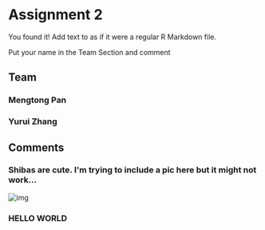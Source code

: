 # Assignment 2

You found it!  Add text to as if it were a regular R Markdown file.

Put your name in the Team Section and comment

## Team
### Mengtong Pan 
### Yurui Zhang

## Comments
### Shibas are cute. I'm trying to include a pic here but it might not work...
![img](https://i.imgur.com/OfbWJEA.png)
### HELLO WORLD
